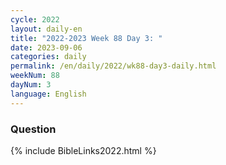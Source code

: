 ```yaml
---
cycle: 2022
layout: daily-en
title: "2022-2023 Week 88 Day 3: "
date: 2023-09-06
categories: daily
permalink: /en/daily/2022/wk88-day3-daily.html
weekNum: 88
dayNum: 3
language: English
---
```


### Question     

{% include BibleLinks2022.html %}
